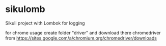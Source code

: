 # sikulomb
Sikuli project with Lombok for logging

for chrome usage create folder "driver" and download there chromedriver
from https://sites.google.com/a/chromium.org/chromedriver/downloads